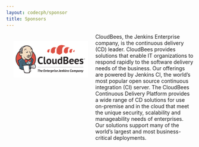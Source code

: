 ```yaml
---
layout: codecph/sponsor
title: Sponsors
---
```

<div style="width:200px;float:left;padding:20px">
  <div style="height:200px;position:relative;">
    <a href="http://www.cloudbees.com" target="_blank"><img style="position: absolute; top: 0;width:200px" src="/sponsors/logos/cloudbees_4x2.png" /></a>
  </div>
  <div style="height:40px;text-align:center;font-size:82%;"><br/></div>
</div>


CloudBees, the Jenkins Enterprise company, is the continuous delivery (CD) leader. CloudBees provides solutions that enable IT organizations to respond rapidly to the software delivery needs of the business. Our offerings are powered by Jenkins CI, the world’s most popular open source continuous integration (CI) server. The CloudBees Continuous Delivery Platform provides a wide range of CD solutions for use on-premise and in the cloud that meet the unique security, scalability and manageability needs of enterprises. Our solutions support many of the world’s largest and most business-critical deployments.
